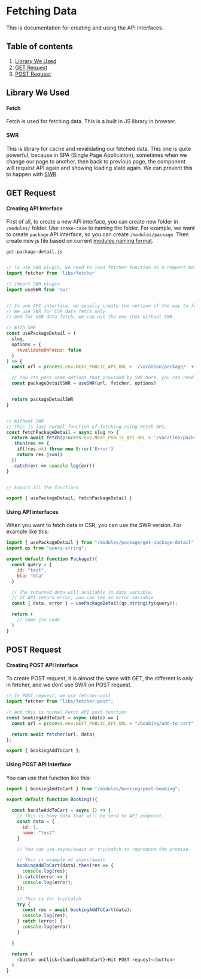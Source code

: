 # Fetching Data

This is documentation for creating and using the API interfaces.

## Table of contents

1. [Library We Used](#library-we-used)
2. [GET Request](#get-request)
3. [POST Request](#post-request)


## Library We Used

#### Fetch

Fetch is used for fetching data. This is a built in JS library in browser. 

#### SWR

This is library for cache and revalidating our fetched data. This one is quite powerful, because in SPA (Single Page Application), sometimes when we change our page to another, then back to previous page, the component will request API again and showing loading state again. We can prevent this to happen with [SWR](https://swr.vercel.app/).

## GET Request

#### Creating API Interface

First of all, to create a new API interface, you can create new folder in `/modules/` folder. Use `snake-case` to naming the folder. For example, we want to create `package` API interface, so you can create `/modules/package`. Then create new js file based on current [modules naming format](./project-structure.md#modules).


`get-package-detail.js`

```js

// To use SWR plugin, we need to load fetcher function as a request manager
import fetcher from 'libs/fetcher'

// Import SWR plugin
import useSWR from 'swr'


// In one API interface, we usually create two version of the way to fetch data, using SWR and without SWR.
// We use SWR for CSR data fetch only
// And for SSR data fetch, we can use the one that without SWR.

// With SWR
const usePackageDetail = (
  slug,
  options = {
    revalidateOnFocus: false
  }
) => {
  const url = process.env.NEXT_PUBLIC_API_URL + '/vacation/package/' + slug

  // You can pass some options that provided by SWR here, you can read the docs of SWR to know what it can do.
  const packageDetailSWR = useSWR(url, fetcher, options)


  return packageDetailSWR
}


// Without SWR
// This is just normal function of fetching using Fetch API.
const fetchPackageDetail = async slug => {
  return await fetch(process.env.NEXT_PUBLIC_API_URL + '/vacation/package/' + slug)
  .then(res => {
    if(!res.ok) throw new Error('Error')
    return res.json()
  })
  .catch(err => console.log(err))
}


// Export all the functions

export { usePackageDetail, fetchPackageDetail }
```

#### Using API interfaces

When you want to fetch data in CSR, you can use the SWR version. For example like this:

```js
import { usePackageDetail } from "/modules/package/get-package-detail";
import qs from "query-string";

export default function Package(){
  const query = {
    id: "test",
    bla: "bla"
  }

  // The returned data will available in data variable.
  // If API return error, you can see on error variable
  const { data, error } = usePackageDetail(qs.stringify(query));

  return (
    // Some jsx code
  )
}
```

## POST Request

#### Creating POST API Interface

To create POST request, it is almost the same with GET, the different is only in fetcher, and we dont use SWR on POST request.

```js
// In POST request, we use fetcher-post
import fetcher from "libs/fetcher-post";

// And this is normal Fetch API post function
const bookingAddToCart = async (data) => {
  const url = process.env.NEXT_PUBLIC_API_URL + "/booking/add-to-cart";

  return await fetcher(url, data);
};

export { bookingAddToCart };
```

#### Using POST API Interface

You can use that function like this:

```js
import { bookingAddToCart } from "/modules/booking/post-booking";

export default function Booking(){

  const handleAddToCart = async () => {
    // This is body data that will be send to API endpoint.
    const data = {
      id: 1,
      name: "test"
    }

    // You can use async/await or try/catch to reproduce the promise.

    // This is example of async/await
    bookingAddToCart(data).then(res => {
      console.log(res);
    }).catch(error => {
      console.log(error);
    });

    // This is for try/catch
    try {
      const res = await bookingAddToCart(data);
      console.log(res);
    } catch (error) {
      console.log(error)
    }

  }

  return (
    <button onClick={handleAddToCart}>Hit POST request</button>
  )
}

```